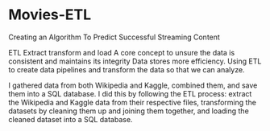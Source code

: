 # Movies-ETL
Creating an Algorithm To Predict Successful Streaming Content 

ETL Extract transform and load
A core concept to unsure the data is consistent and maintains its integrity
Data stores more efficiency. Using ETL to create data pipelines and transform the data so that we can analyze. 

I gathered data from both Wikipedia and Kaggle, combined them, and save them into a SQL database. I did this by following the ETL process: extract the Wikipedia and Kaggle data from their respective files, transforming the datasets by cleaning them up and joining them together, and loading the cleaned dataset into a SQL database.

